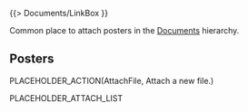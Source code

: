 {{> Documents/LinkBox }}

Common place to attach posters in the [Documents](/src/Documents/index.md) hierarchy.

## Posters

PLACEHOLDER_ACTION(AttachFile, Attach a new file.)

PLACEHOLDER_ATTACH_LIST

